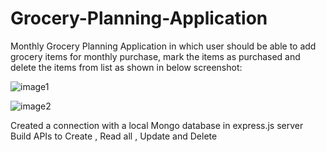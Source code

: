 # Grocery-Planning-Application

Monthly Grocery Planning Application in which user should be able to add grocery
items for monthly purchase, mark the items as purchased and delete the items from list as
shown in below screenshot:

 ![image1](https://user-images.githubusercontent.com/68840592/113091895-885c2300-920a-11eb-987b-4daaa23b0e6b.jpg)
 
 ![image2](https://user-images.githubusercontent.com/68840592/113091897-8a25e680-920a-11eb-9cf0-1f9a307c41d0.jpg)
 
 Created a connection with a local Mongo database in express.js server
 Build APIs to Create , Read all , Update and Delete
